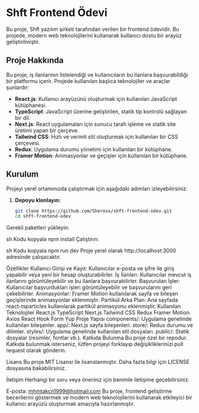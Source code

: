 # Shft Frontend Ödevi

Bu proje, Shft yazılım şirketi tarafından verilen bir frontend ödevidir. Bu projede, modern web teknolojilerini kullanarak kullanıcı dostu bir arayüz geliştirilmiştir.

## Proje Hakkında

Bu proje, iş ilanlarının listelendiği ve kullanıcıların bu ilanlara başvurabildiği bir platformu içerir. Projede kullanılan başlıca teknolojiler ve araçlar şunlardır:

- **React.js**: Kullanıcı arayüzünü oluşturmak için kullanılan JavaScript kütüphanesi.
- **TypeScript**: JavaScript üzerine geliştirilen, statik tip kontrolü sağlayan bir dil.
- **Next.js**: React uygulamaları için sunucu tarafı işleme ve statik site üretimi yapan bir çerçeve.
- **Tailwind CSS**: Hızlı ve verimli stil oluşturmak için kullanılan bir CSS çerçevesi.
- **Redux**: Uygulama durumu yönetimi için kullanılan bir kütüphane.
- **Framer Motion**: Animasyonlar ve geçişler için kullanılan bir kütüphane.

## Kurulum

Projeyi yerel ortamınızda çalıştırmak için aşağıdaki adımları izleyebilirsiniz:

1. **Depoyu klonlayın:**

   ```sh
   git clone https://github.com/Sheroxx/shft-frontend-odev.git
   cd shft-frontend-odev
Gerekli paketleri yükleyin:

sh
Kodu kopyala
npm install
Çalıştırın:

sh
Kodu kopyala
npm run dev
Proje yerel olarak http://localhost:3000 adresinde çalışacaktır.

Özellikler
Kullanıcı Girişi ve Kayıt: Kullanıcılar e-posta ve şifre ile giriş yapabilir veya yeni bir hesap oluşturabilirler.
İş İlanları: Kullanıcılar mevcut iş ilanlarını görüntüleyebilir ve bu ilanlara başvurabilirler.
Başvurulan İşler: Kullanıcılar başvurdukları işleri görüntüleyebilir ve başvurularını geri çekebilirler.
Animasyonlar: Framer Motion kullanılarak sayfa ve bileşen geçişlerinde animasyonlar eklenmiştir.
Partikül Arka Plan: Ana sayfada react-tsparticles kullanılarak partikül animasyonu eklenmiştir.
Kullanılan Teknolojiler
React.js
TypeScript
Next.js
Tailwind CSS
Redux
Framer Motion
Axios
React Hook Form
Yup
Proje Yapısı
components/: Uygulama genelinde kullanılan bileşenler.
app/: Next.js sayfa bileşenleri.
store/: Redux durumu ve dilimler.
styles/: Uygulama genelinde kullanılan stil dosyaları.
public/: Statik dosyalar (resimler, fontlar vb.).
Katkıda Bulunma
Bu proje özel bir repodur. Katkıda bulunmak isterseniz, lütfen projeyi forklayıp değişikliklerinizi pull request olarak gönderin.

Lisans
Bu proje MIT Lisansı ile lisanslanmıştır. Daha fazla bilgi için LICENSE dosyasına bakabilirsiniz.

İletişim
Herhangi bir soru veya öneriniz için benimle iletişime geçebilirsiniz.

E-posta: mhmtakcn1999@hotmail.com
Bu proje, frontend geliştirme becerilerini göstermek ve modern web teknolojilerini kullanarak etkileyici bir kullanıcı arayüzü oluşturmak amacıyla hazırlanmıştır.
